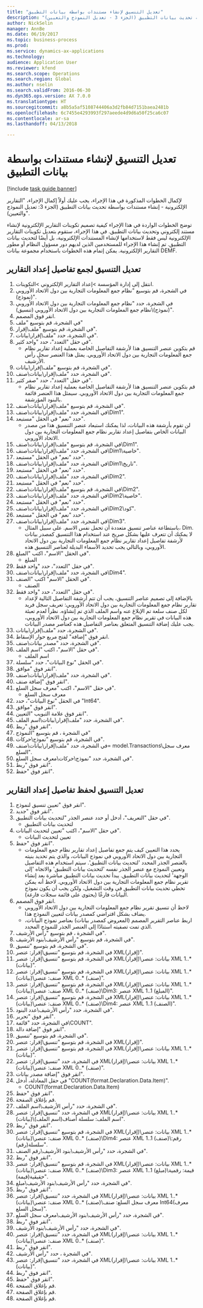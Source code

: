 ```yaml
--- 
title: "تعديل التنسيق لإنشاء مستندات بواسطة بيانات التطبيق"
description: "لإكمال الخطوات المذكورة في هذا الإجراء، يجب عليك أولاً إكمال الإجراء، \"التقارير الإلكترونية - إنشاء مستندات بواسطة تحديث بيانات التطبيق (الجزء 3 - تعديل النموذج والتعيين)‬\"."
author: NickSelin
manager: AnnBe
ms.date: 06/19/2017
ms.topic: business-process
ms.prod: 
ms.service: dynamics-ax-applications
ms.technology: 
audience: Application User
ms.reviewer: kfend
ms.search.scope: Operations
ms.search.region: Global
ms.author: nselin
ms.search.validFrom: 2016-06-30
ms.dyn365.ops.version: AX 7.0.0
ms.translationtype: HT
ms.sourcegitcommit: a8b5a5af5108744406a3d2fb84d7151baea2481b
ms.openlocfilehash: 6c7455e4293993f297aeede4d9d6a50f25ca6c07
ms.contentlocale: ar-sa
ms.lasthandoff: 04/13/2018

---
```

# <a name="modify-format-to-generate-documents-with-application-data"></a>تعديل التنسيق لإنشاء مستندات بواسطة بيانات التطبيق

[!include [task guide banner](../../includes/task-guide-banner.md)]

لإكمال الخطوات المذكورة في هذا الإجراء، يجب عليك أولاً إكمال الإجراء، "التقارير الإلكترونية - إنشاء مستندات بواسطة تحديث بيانات التطبيق (الجزء 3: تعديل النموذج والتعيين)‬".

توضح الخطوات الواردة في هذا الإجراء كيفية تصميم تكوينات التقارير الإلكترونية لإنشاء مستند إلكتروني وتحديث بيانات التطبيق. في هذا الإجراء، ستقوم بتعديل تكوينات التقارير الإلكترونية ليس فقط لاستخدامها لإنشاء المستندات الإلكترونية، بل أيضًا لتحديث بيانات التطبيق. تم إنشاء هذا الإجراء للمستخدمين الذين لديهم دور مسؤول النظام أو مطور التقارير الإلكترونية. يمكن إتمام هذه الخطوات باستخدام مجموعة بيانات DEMF.


## <a name="modify-format-to-collect-details-of-reporting"></a>تعديل التنسيق لجمع تفاصيل إعداد التقارير
1. انتقل إلى إدارة المؤسسة >إعداد التقارير الإلكتروني >التكوينات.
2. في الشجرة، قم بتوسيع "نظام جمع المعلومات التجارية بين دول الاتحاد الأوروبي (نموذج)".
3. في الشجرة، حدد "نظام جمع المعلومات التجارية بين دول الاتحاد الأوروبي (نموذج)\نظام جمع المعلومات التجارية بين دول الاتحاد الأوروبي (تنسيق)".
4. انقر فوق المصمم.
5. في الشجرة، قم بتوسيع "ملف"
6. في الشجرة، قم بتوسيع "ملف\إقرار".
7. في الشجرة، حدد "ملف\إقرار\بيانات".
8. في حقل "التعدد"، حدد "واحد كثير‬".
    * قم بتكوين عنصر التنسيق هذا لأرشفة التفاصيل الخاصة بعملية إعداد تقارير نظام جمع المعلومات التجارية بين دول الاتحاد الأوروبي. يمثل هذا العنصر سجل رأس الأرشيف.  
9. في الشجرة، قم بتوسيع "ملف\إقرار\بيانات".
10. في الشجرة، حدد "ملف\إقرار\بيانات\صنف".
11. في حقل "التعدد"، حدد "صفر كثير‬".
    * قم بتكوين عنصر التنسيق هذا لأرشفة التفاصيل الخاصة بعملية إعداد تقارير نظام جمع المعلومات التجارية بين دول الاتحاد الأوروبي. سيمثل هذا العنصر قائمة بالبنود المؤرشفة.  
12. في الشجرة، قم بتوسيع "ملف\إقرار\بيانات\صنف".
13. في الشجرة، حدد "ملف\إقرار\بيانات\صنف\Dim1".
14. حدد "نعم" في الحقل "مستبعد‬".
    * لن تقوم بأرشفة هذه البيانات، لذا يمكنك استبعاد عنصر التنسيق هذا من مصدر البيانات الخاص بتفاصيل إعداد تقارير نظام جمع المعلومات التجارية بين دول الاتحاد الأوروبي.  
15. في الشجرة، قم بتوسيع "ملف\إقرار\بيانات\صنف\Dim1".
16. في الشجرة، حدد "ملف\إقرار\بيانات\صنف\Dim1\خاصية".
17. حدد "نعم" في الحقل "مستبعد‬".
18. في الشجرة، حدد "ملف\إقرار\بيانات\صنف\Dim1\تاريخ".
19. حدد "نعم" في الحقل "مستبعد‬".
20. في الشجرة، حدد "ملف\إقرار\بيانات\صنف\Dim2".
21. حدد "نعم" في الحقل "مستبعد‬".
22. في الشجرة، قم بتوسيع "ملف\إقرار\بيانات\صنف\Dim2".
23. في الشجرة، حدد "ملف\إقرار\بيانات\صنف\Dim2\خاصية".
24. حدد "نعم" في الحقل "مستبعد‬".
25. في الشجرة، حدد "ملف\إقرار\بيانات\صنف\Dim2\كود".
26. حدد "نعم" في الحقل "مستبعد‬".
27. في الشجرة، حدد "ملف\إقرار\بيانات\صنف\Dim3".
    * باستطاعة عناصر تنسيق متعددة أن تحمل نفس الاسم. على سبيل المثال، Dim.‬ لا يمكنك أن تتعرف عليها بشكل صريح عند استخدام هذا التنسيق كمصدر بيانات لأرشفة تفاصيل إعداد تقارير نظام جمع المعلومات التجارية بين دول الاتحاد الأوروبي، وبالتالي يجب تحديد الأسماء البديلة لعناصر التنسيق هذه.   
28. في الحقل "الاسم"، اكتب "المبلغ".
    * المبلغ  
29. في حقل "التعدد"، حدد "واحد فقط‬‬".
30. في الشجرة، حدد "ملف\إقرار\بيانات\صنف\Dim4".
31. في الحقل "الاسم" اكتب "الصنف".
    * الصنف  
32. في حقل "التعدد"، حدد "واحد فقط‬‬".
    * بالإضافة إلى تصميم عناصر التنسيق، يجب أن تتم أرشفة التفاصيل التالية لإعداد تقارير نظام جمع المعلومات التجارية بين دول الاتحاد الأوروبي: تعريف سجل فريد لكل صنف سلعة تم الإبلاغ عنه واسم الملف الذي تم إنشاؤه. نظراً لعدم تعبئة هذه البيانات في تقرير نظام جمع المعلومات التجارية بين دول الاتحاد الأوروبي، يجب عليك إضافة التنسيق المتعلق بعناصر التفاصيل هذه كعناصر مصدر البيانات.  
33. في الشجرة، حدد "ملف\إقرار\بيانات".
34. انقر فوق "إضافة" لفتح مربع حوار الإسقاط‬.
35. في الشجرة، حدد "مصدر بيانات\صنف".
36. في حقل "الاسم"، اكتب "اسم الملف".
    * اسم الملف  
37. في الحقل "نوع البيانات"، حدد "سلسلة".
38. انقر فوق "موافق".
39. في الشجرة، حدد "ملف\إقرار\بيانات\صنف".
40. انقر فوق "إضافة صنف‬".
41. في حقل "الاسم"، اكتب "معرف سجل السلع".
    * معرف سجل السلع  
42. في الحقل "نوع البيانات"، حدد "Int64".
43. انقر فوق "موافق".
44. انقر فوق علامة التبويب "التعيين".
45. في الشجرة، حدد "ملف\إقرار\بيانات\اسم الملف".
46. انقر فوق "ربط".
47. في الشجرة ، قم بتوسيع "النموذج"
48. في الشجرة، قم بتوسيع "نموذج\حركات".
49. في الشجرة، حدد "ملف\إقرار\بيانات\صنف= model.Transactions\معرف سجل السلع‬".
50. في الشجرة، حدد "نموذج\حركات\معرف سجل السلع‬".
51. انقر فوق "ربط".
52. انقر فوق "حفظ".

## <a name="modify-format-to-memorize-details-of-reporting"></a>تعديل التنسيق لحفظ تفاصيل إعداد التقارير
1. انقر فوق "تعيين تنسيق لنموذج‬".
2. انقر فوق "جديد".
3. في حقل "التعريف"، أدخل أو حدد عنصر الجذر "لتحديث بيانات التطبيق".
    * لتحديث بيانات التطبيق  
4. في حقل "الاسم"، اكتب "تعيين لتحديث البيانات‬".
    * تعيين لتحديث البيانات  
5. انقر فوق "حفظ".
    * يحدد هذا التعيين كيف يتم جمع تفاصيل إعداد تقارير نظام جمع المعلومات التجارية بين دول الاتحاد الأوروبي في نموذج البيانات، والذي يتم تحديد بنيته بالعنصر الجذر المحدد 'لتحديث بيانات التطبيق'. سيتم استخدام هذه التفاصيل وتعيين النموذج مع عنصر الجذر نفسه 'لتحديث بيانات التطبيق' والاتجاه 'إلى الوجهة‬' لتحديث بيانات التطبيق. يبدأ تحديث بيانات التطبيق مباشرة بعد إنشاء تقرير نظام جمع المعلومات التجارية بين دول الاتحاد الأوروبي. لاحظ أنه يمكن تخطي تحديث بيانات التطبيق في وقت التشغيل، ولكن يجب أن يكون نموذج البيانات فارغًا (يحتوي على قائمة سجلات فارغة).   
6. انقر فوق المصمم.
    * لاحظ أن تنسيق تقرير نظام جمع المعلومات التجارية بين دول الاتحاد الأوروبي يضاف بشكل افتراضي كمصدر بيانات لتعيين النموذج هذا.  
    * اربط عناصر التقرير المصمم (المعروض كمصدر بيانات) بعناصر نموذج البيانات، الذي تمت تصفيته استنادًا إلى العنصر الجذر للنموذج المحدد.  
7. في الشجرة ، قم بتوسيع "رأس الأرشيف".
8. في الشجرة، قم بتوسيع "رأس الأرشيف\بنود الأرشيف".
9. في الشجرة، قم بتوسيع "تنسيق".
10. في الشجرة، قم بتوسيع "تنسيق\إقرار: عنصر XML(إقرار)".
11. في الشجرة، قم بتوسيع "تنسيق\إقرار: عنصر XML(إقرار)\بيانات: عنصر XML 1..* (بيانات)".
12. في الشجرة، قم بتوسيع "تنسيق\إقرار: عنصر XML(إقرار)\بيانات: عنصر XML 1..* (بيانات)\صنف: عنصر XML 0..* (صنف)".
13. في الشجرة، قم بتوسيع "تنسيق\إقرار: عنصر XML(إقرار)\بيانات: عنصر XML 1..* (بيانات)\صنف: عنصر XML 0..* (صنف)\Dim3: عنصر XML 1..1 (المبلغ)".
14. في الشجرة، قم بتوسيع "تنسيق\إقرار: عنصر XML(إقرار)\بيانات: عنصر XML 1..* (بيانات)\صنف: عنصر XML 0..* (صنف)\Dim4: عنصر XML 1..1 (الصنف)".
15. في الشجرة، حدد "رأس الأرشيف\عدد البنود".
16. انقر فوق "تحرير".
17. في الشجرة، حدد "قائمة\COUNT".
18. انقر فوق "إضافة دالة".
19. في الشجرة، قم بتوسيع "تنسيق".
20. في الشجرة، قم بتوسيع "تنسيق\إقرار: عنصر XML(إقرار)".
21. في الشجرة، قم بتوسيع "تنسيق\إقرار: عنصر XML(إقرار)\بيانات: عنصر XML 1..* (بيانات)".
22. في الشجرة، حدد "تنسيق\إقرار: عنصر XML(إقرار)\بيانات: عنصر XML 1..* (بيانات)\صنف: عنصر XML 0..* (صنف)".
23. انقر فوق "إضافة مصدر بيانات".
24. في حقل المعادلة، أدخل "COUNT(format.Declaration.Data.Item)".
    * COUNT(format.Declaration.Data.Item)  
25. انقر فوق "حفظ".
26. قم بإغلاق الصفحة.
27. في الشجرة، حدد "رأس الأرشيف\اسم الملف".
28. في الشجرة، حدد "تنسيق\إقرار: عنصر XML(إقرار)\بيانات: عنصر XML 1..* (بيانات)\اسم الملف: سلسلة أصناف(اسم الملف)".
29. انقر فوق "ربط".
30. في الشجرة، قم بتوسيع "تنسيق\إقرار: عنصر XML(إقرار)\بيانات: عنصر XML 1..* (بيانات)\صنف: عنصر XML 0..* (صنف)\Dim4: عنصر XML 1..1 (صنف)\رقم: سلسلة(رقم)".
31. في الشجرة، حدد "رأس الأرشيف\بنود الأرشيف\رقم الصنف".
32. انقر فوق "ربط".
33. في الشجرة، قم بتوسيع "تنسيق\إقرار: عنصر XML(إقرار)\بيانات: عنصر XML 1..* (بيانات)\صنف: عنصر XML 0..* (صنف)\Dim3: عنصر XML 1..1 (مبلغ)\قيمة: رقمية حقيقية(قيمة)".
34. في الشجرة، حدد "رأس الأرشيف\بنود الأرشيف\مبلغ".
35. انقر فوق "ربط".
36. في الشجرة، حدد "تنسيق\إقرار: عنصر XML(إقرار)\بيانات: عنصر XML 1..* (بيانات)\صنف: عنصر XML 0..* (صنف)\معرف سجل السلع: صنف Int64(معرف سجل السلع)".
37. في الشجرة، حدد "رأس الأرشيف\بنود الأرشيف\معرف سجل السلع".
38. انقر فوق "ربط".
39. في الشجرة، حدد "رأس الأرشيف\بنود الأرشيف".
40. في الشجرة، حدد "تنسيق\إقرار: عنصر XML(إقرار)\بيانات: عنصر XML 1..* (بيانات)\صنف: عنصر XML 0..* (صنف)".
41. انقر فوق "ربط".
42. في الشجرة ، حدد "رأس الأرشيف".
43. في الشجرة، حدد "تنسيق\إقرار: عنصر XML(إقرار)\بيانات: عنصر XML 1..* (بيانات)".
44. انقر فوق "ربط".
45. انقر فوق "حفظ".
46. قم بإغلاق الصفحة.
47. قم بإغلاق الصفحة.
48. قم بإغلاق الصفحة.


